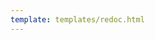 ```yaml
---
template: templates/redoc.html
---
```


<redoc spec-url='{{base_path}}/apis/restapis/identity-governance.yaml'></redoc>
<script src="https://cdn.jsdelivr.net/npm/redoc@next/bundles/redoc.standalone.js"> </script>
